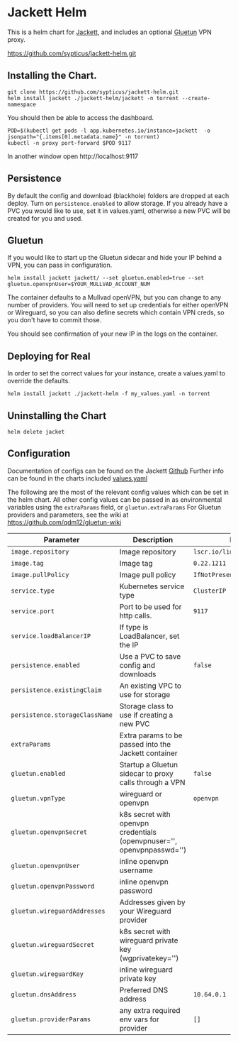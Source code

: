 # Jackett Helm

This is a helm chart for [Jackett](https://github.com/Jackett/Jackett), and includes an optional [Gluetun](https://github.com/qdm12/gluetun) VPN proxy.

https://github.com/sypticus/jackett-helm.git

## Installing the Chart.

```console
git clone https://github.com/sypticus/jackett-helm.git
helm install jackett ./jackett-helm/jackett -n torrent --create-namespace
```

You should then be able to access the dashboard.

```console
POD=$(kubectl get pods -l app.kubernetes.io/instance=jackett  -o jsonpath="{.items[0].metadata.name}" -n torrent)
kubectl -n proxy port-forward $POD 9117
```
In another window open http://localhost:9117

## Persistence
By default the config and download (blackhole) folders are dropped at each deploy. Turn on `persistence.enabled` to allow storage.
If you already have a PVC you would like to use, set it in values.yaml, otherwise a new PVC will be created for you and used.


## Gluetun
If you would like to start up the Gluetun sidecar and hide your IP behind a VPN, you can pass in configuration.

```console
helm install jackett jackett/ --set gluetun.enabled=true --set gluetun.openvpnUser=$YOUR_MULLVAD_ACCOUNT_NUM

```
The container defaults to a Mullvad openVPN, but you can change to any number of providers.
You will need to set up credentials for either openVPN or Wireguard, so you can also define secrets which contain VPN creds, so you don't have to commit those.

You should see confirmation of your new IP in the logs on the container.


## Deploying for Real

In order to set the correct values for your instance, create a values.yaml to override the defaults. 

```console
helm install jackett ./jackett-helm -f my_values.yaml -n torrent
```


## Uninstalling the Chart

```console
helm delete jacket
```

## Configuration

Documentation of configs can be found on the Jackett [Github](https://github.com/Jackett/Jackett)
Further info can be found in the charts included [values.yaml](https://github.com/sypticus/jackett-helm/blob/main/jackett/values.yaml)


The following are the most of the relevant config values which can be set in the helm chart.
All other config values can be passed in as environmental variables using the `extraParams` field, or `gluetun.extraParams`
For Gluetun providers and parameters, see the wiki at https://github.com/qdm12/gluetun-wiki


| Parameter                      | Description                                                            | Default                       |
|--------------------------------|------------------------------------------------------------------------|-------------------------------|
| `image.repository`             | Image repository                                                       | `lscr.io/linuxserver/jackett` |
| `image.tag`                    | Image tag                                                              | `0.22.1211`                   |
| `image.pullPolicy`             | Image pull policy                                                      | `IfNotPresent`                |
| `service.type`                 | Kubernetes service type                                                | `ClusterIP`                   |
| `service.port`                 | Port to be used for http calls.                                        | `9117`                        |
| `service.loadBalancerIP`       | If type is LoadBalancer, set the IP                                    |                               |
| `persistence.enabled`          | Use a PVC to save config and downloads                                 | `false`                       |
| `persistence.existingClaim`    | An existing VPC to use for storage                                     |                               |
| `persistence.storageClassName` | Storage class to use if creating a new PVC                             |                               |
| `extraParams`                  | Extra params to be passed into the Jackett container                   |                               |
| `gluetun.enabled`              | Startup a Gluetun sidecar to proxy calls through a VPN                 | `false`                       |
| `gluetun.vpnType`              | wireguard or openvpn                                                   | `openvpn`                     |
| `gluetun.openvpnSecret`        | k8s secret with openvpn credentials (openvpnuser='', openvpnpasswd='') |                               |
| `gluetun.openvpnUser`          | inline openvpn username                                                |                               |
| `gluetun.openvpnPassword`      | inline openvpn password                                                |                               |
| `gluetun.wireguardAddresses`   | Addresses given by your Wireguard provider                             |                               |
| `gluetun.wireguardSecret`      | k8s secret with wireguard private key (wgprivatekey='')                |                               |
| `gluetun.wireguardKey`         | inline wireguard private key                                           |                               |
| `gluetun.dnsAddress`           | Preferred DNS address                                                  | `10.64.0.1`                   |
| `gluetun.providerParams`       | any extra required env vars for provider                               | `[]`                          |
